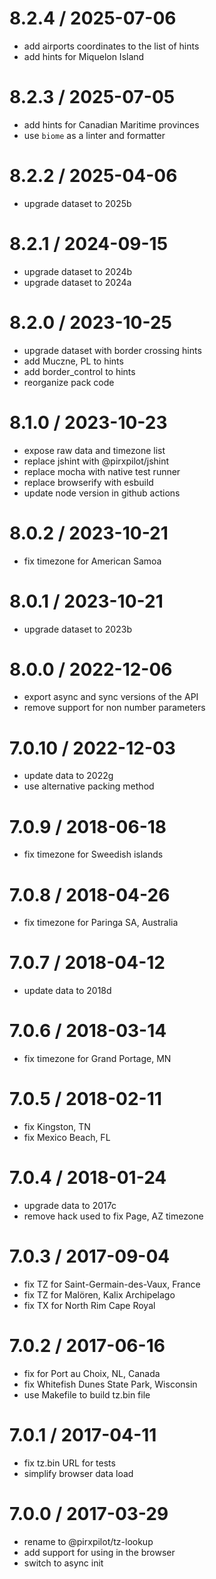 
8.2.4 / 2025-07-06
==================

 * add airports coordinates to the list of hints
 * add hints for Miquelon Island

8.2.3 / 2025-07-05
==================

 * add hints for Canadian Maritime provinces
 * use `biome` as a linter and formatter

8.2.2 / 2025-04-06
==================

 * upgrade dataset to 2025b

8.2.1 / 2024-09-15
==================

 * upgrade dataset to 2024b
 * upgrade dataset to 2024a

8.2.0 / 2023-10-25
==================

 * upgrade dataset with border crossing hints
 * add Muczne, PL to hints
 * add border_control to hints
 * reorganize pack code

8.1.0 / 2023-10-23
==================

 * expose raw data and timezone list
 * replace jshint with @pirxpilot/jshint
 * replace mocha with native test runner
 * replace browserify with esbuild
 * update node version in github actions

8.0.2 / 2023-10-21
==================

 * fix timezone for American Samoa

8.0.1 / 2023-10-21
==================

 * upgrade dataset to 2023b

8.0.0 / 2022-12-06
==================

 * export async and sync versions of the API
 * remove support for non number parameters

7.0.10 / 2022-12-03
===================

 * update data to 2022g
 * use alternative packing method

7.0.9 / 2018-06-18
==================

 * fix timezone for Sweedish islands

7.0.8 / 2018-04-26
==================

 * fix timezone for Paringa SA, Australia

7.0.7 / 2018-04-12
==================

 * update data to 2018d

7.0.6 / 2018-03-14
==================

 * fix timezone for Grand Portage, MN

7.0.5 / 2018-02-11
==================

 * fix Kingston, TN
 * fix Mexico Beach, FL

7.0.4 / 2018-01-24
==================

 * upgrade data to 2017c
 * remove hack used to fix Page, AZ timezone

7.0.3 / 2017-09-04
==================

 * fix TZ for Saint-Germain-des-Vaux, France
 * fix TZ for Malören, Kalix Archipelago
 * fix TX for North Rim Cape Royal

7.0.2 / 2017-06-16
==================

 * fix for Port au Choix, NL, Canada
 * fix Whitefish Dunes State Park, Wisconsin
 * use Makefile to build tz.bin file

7.0.1 / 2017-04-11
==================

 * fix tz.bin URL for tests
 * simplify browser data load

7.0.0 / 2017-03-29
==================

 * rename to @pirxpilot/tz-lookup
 * add support for using in the browser
 * switch to async init
